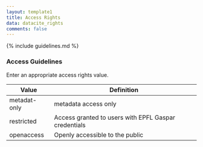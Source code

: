 ```yaml
---
layout: template1
title: Access Rights
data: datacite_rights
comments: false
---
```


{% include guidelines.md %}

### Access Guidelines

Enter an appropriate access rights value.

Value | Definition
------|------------
metadat-only | metadata access only
restricted | Access granted to users with EPFL Gaspar credentials
openaccess | Openly accessible to the public

<!-- ### Preservation Guidelines

This field is not included in the preservation package. -->
